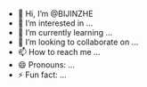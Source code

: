 - 👋 Hi, I’m @BIJINZHE
- 👀 I’m interested in ...
- 🌱 I’m currently learning ...
- 💞️ I’m looking to collaborate on ...
- 📫 How to reach me ...
- 😄 Pronouns: ...
- ⚡ Fun fact: ...

<!---
BIJINZHE/BIJINZHE is a ✨ special ✨ repository because its `README.md` (this file) appears on your GitHub profile.
You can click the Preview link to take a look at your changes.
--->
